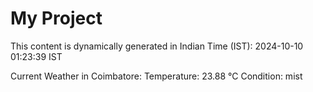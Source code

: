 # My Project

This content is dynamically generated in Indian Time (IST): 2024-10-10 01:23:39 IST


Current Weather in Coimbatore:
Temperature: 23.88 °C
Condition: mist
